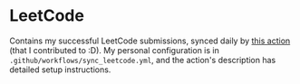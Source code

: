 # LeetCode
Contains my successful LeetCode submissions, synced daily by [this action](https://github.com/marketplace/actions/leetcode-sync) (that I contributed to :D). My personal configuration is in `.github/workflows/sync_leetcode.yml`, and the action's description has detailed setup instructions.

